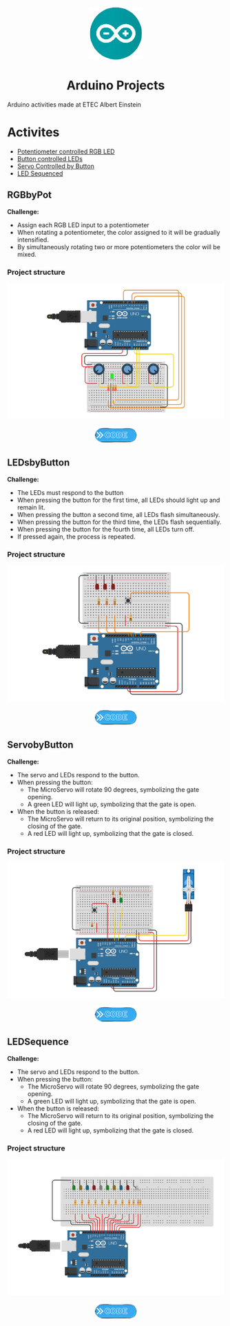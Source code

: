 <p align="center">
  <img src="Arduino_IDE_Logo.png" />
</p>
<h1 align="center">Arduino Projects</h1>

Arduino activities made at ETEC Albert Einstein

Activites
=================
<!--ts-->
   * [Potentiometer controlled RGB LED](#RGBbyPot)
   * [Button controlled LEDs](#LEDsbyButton)
   * [Servo Controlled by Button](#ServobyButton)
   * [LED Sequenced](#LEDSequence)
<!--te-->
## RGBbyPot
**Challenge:**
* Assign each RGB LED input to a potentiometer 
* When rotating a potentiometer, the color assigned to it will be gradually intensified.
* By simultaneously rotating two or more potentiometers the color will be mixed.

### Project structure
![physical config](RGBbyPot/RGBbyPot.png)
>
<p align="center"> 
  <a href="https://github.com/VictorL-Santos/TinkerCadProjects/blob/main/RGBbyPot/Code.ino"><img src="button.png"></a>
</p>

## LEDsbyButton
**Challenge:**
* The LEDs must respond to the button
* When pressing the button for the first time, all LEDs should light up and remain lit.
* When pressing the button a second time, all LEDs flash simultaneously.
* When pressing the button for the third time, the LEDs flash sequentially.
* When pressing the button for the fourth time, all LEDs turn off.
* If pressed again, the process is repeated.

### Project structure
![physical config](LEDsByButton/LEDbyButton.png)
>
<p align="center"> 
  <a href="https://github.com/VictorL-Santos/TinkerCadProjects/blob/main/LEDsByButton/Code.ino"><img src="button.png"></a>
</p>

## ServobyButton
**Challenge:**
* The servo and LEDs respond to the button.
* When pressing the button:
  * The MicroServo will rotate 90 degrees, symbolizing the gate opening.
  * A green LED will light up, symbolizing that the gate is open.
* When the button is released:
  * The MicroServo will return to its original position, symbolizing the closing of the gate.
  * A red LED will light up, symbolizing that the gate is closed.

### Project structure
![physical config](ServobyButton/Servo.png)
>
<p align="center"> 
  <a href="https://github.com/VictorL-Santos/TinkerCadProjects/blob/main/ServobyButton/Code.ino"><img src="button.png"></a>
</p>

## LEDSequence
**Challenge:**
* The servo and LEDs respond to the button.
* When pressing the button:
  * The MicroServo will rotate 90 degrees, symbolizing the gate opening.
  * A green LED will light up, symbolizing that the gate is open.
* When the button is released:
  * The MicroServo will return to its original position, symbolizing the closing of the gate.
  * A red LED will light up, symbolizing that the gate is closed.

### Project structure
![physical config](LEDSequence/LEDSequence.png)
>
<p align="center"> 
  <a href="https://github.com/VictorL-Santos/TinkerCadProjects/blob/main/ServobyButton/Code.ino"><img src="button.png"></a>
</p>
